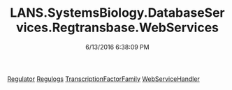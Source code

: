 ﻿---
title: LANS.SystemsBiology.DatabaseServices.Regtransbase.WebServices
date: 6/13/2016 6:38:09 PM
---

[Regulator](T-LANS.SystemsBiology.DatabaseServices.Regtransbase.WebServices.Regulator.html)
[Regulogs](T-LANS.SystemsBiology.DatabaseServices.Regtransbase.WebServices.Regulogs.html)
[TranscriptionFactorFamily](T-LANS.SystemsBiology.DatabaseServices.Regtransbase.WebServices.TranscriptionFactorFamily.html)
[WebServiceHandler](T-LANS.SystemsBiology.DatabaseServices.Regtransbase.WebServices.WebServiceHandler.html)
